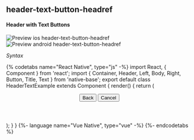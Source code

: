 ## header-text-button-headref

#### Header with Text Buttons

![Preview ios header-text-button-headref](https://github.com/GeekyAnts/NativeBase-KitchenSink/raw/v2.6.1/screenshots/ios/header-with-text-button.png)
![Preview android header-text-button-headref](https://github.com/GeekyAnts/NativeBase-KitchenSink/raw/v2.6.1/screenshots/android/header-with-text-button.png)

*Syntax*

{% codetabs name="React Native", type="js" -%}
import React, { Component } from 'react';
import { Container, Header, Left, Body, Right, Button, Title, Text } from 'native-base';
export default class HeaderTextExample extends Component {
  render() {
    return (
      <Container>
        <Header>
          <Left>
            <Button hasText transparent>
              <Text>Back</Text>
            </Button>
          </Left>
          <Body>
            <Title>Header</Title>
          </Body>
          <Right>
            <Button hasText transparent>
              <Text>Cancel</Text>
            </Button>
          </Right>
        </Header>
      </Container>
    );
  }
}
{%- language name="Vue Native", type="vue" -%}
<template>
  <nb-container>
    <nb-header>
      <nb-left>
        <nb-button transparent>
          <nb-text>Back</nb-text>
        </nb-button>
      </nb-left>
      <nb-body>
        <nb-title>Header</nb-title>
      </nb-body>
      <nb-right>
        <nb-button transparent>
          <nb-text>Cancel</nb-text>
        </nb-button>
      </nb-right>
    </nb-header>
  </nb-container>
</template>
{%- endcodetabs %}
  <p>
    <div id="" class="mobileDevice" style="background: url(&quot;https://docs.nativebase.io/docs/assets/iosphone.png&quot;) no-repeat; padding: 63px 20px 100px 15px; width: 292px; height: 600px;margin:0 auto;float:none;">
        <img src="https://github.com/GeekyAnts/NativeBase-KitchenSink/raw/v2.6.1/screenshots/ios/header-with-icons.png" alt="" style="display:block !important" />
    </div>
</p>
<br />